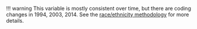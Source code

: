!!! warning
    This variable is mostly consistent over time, but there are coding changes in 1994, 2003, 2014. See the [race/ethnicity methodology](/methodology/racevariables.md) for more details.
